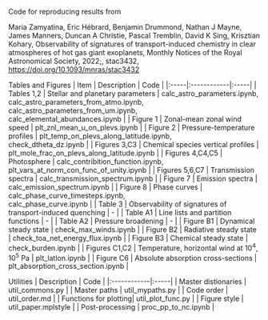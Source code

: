 Code for reproducing results from

Maria Zamyatina, Eric Hébrard, Benjamin Drummond, Nathan J Mayne, James Manners, Duncan A Christie, Pascal Tremblin, David K Sing, Krisztian Kohary, Observability of signatures of transport-induced chemistry in clear atmospheres of hot gas giant exoplanets, Monthly Notices of the Royal Astronomical Society, 2022;, stac3432, https://doi.org/10.1093/mnras/stac3432

Tables and Figures
| Item | Description | Code |
|:-----|:------------|:-----|
| Tables 1,2 | Stellar and planetary parameters | calc_astro_parameters.ipynb,<br />calc_astro_parameters_from_atmo.ipynb,<br />calc_astro_parameters_from_um.ipynb,<br />calc_elemental_abundances.ipynb |
| Figure 1 | Zonal-mean zonal wind speed | plt_znl_mean_u_on_plevs.ipynb |
| Figure 2 | Pressure-temperature profiles | plt_temp_on_plevs_along_latitude.ipynb,<br />check_dtheta_dz.ipynb |
| Figures 3,C3 | Chemical species vertical profiles | plt_mole_frac_on_plevs_along_latitude.ipynb |
| Figures 4,C4,C5 | Photosphere | calc_contribition_function.ipynb,<br />plt_vars_at_norm_con_func_of_unity.ipynb |
| Figures 5,6,C7 | Transmission spectra | calc_transmission_spectrum.ipynb |
| Figure 7 | Emission spectra | calc_emission_spectrum.ipynb |
| Figure 8 | Phase curves | calc_phase_curve_timesteps.ipynb,<br />calc_phase_curve.ipynb |
| Table 3 |  Observability of signatures of<br />transport-induced quenching | - |
| Table A1 | Line lists and partition functions | - |
| Table A2 | Pressure broadening | - |
| Figure B1 | Dynamical steady state | check_max_winds.ipynb |
| Figure B2 | Radiative steady state | check_toa_net_energy_flux.ipynb |
| Figure B3 | Chemical steady state | check_burden.ipynb |
| Figures C1,C2 | Temperature, horizontal wind at 10<sup>4</sup>, 10<sup>5</sup> Pa | plt_latlon.ipynb |
| Figure C6 | Absolute absorption cross-sections | plt_absorption_cross_section.ipynb |

Utilities
| Description | Code |
|:------------|:-----|
| Master distionaries | util_commons.py |
| Master paths | util_mypaths.py |
| Code order | util_order.md |
| Functions for plotting| util_plot_func.py |
| Figure style | util_paper.mplstyle |
| Post-processing | proc_pp_to_nc.ipynb |